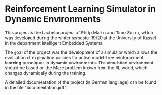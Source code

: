 # Reinforcement Learning Simulator in Dynamic Environments 
 
This project is the bachelor project of Philip Martin and Timo Sturm, which was developed during the winter semester 19/20 at the University of Kassel in the department Intelligent Embedded Systems.

The goal of the project was the development of a simulator which allows the evaluation of exploration policies for active model-free reinforcement learning techniques in dynamic environments. 
The simulation environment should be based on the Maze problem known from the RL world, which changes dynamically during the training.

A detailed documentation of the project (in German language) can be found in the file "documentation.pdf".
